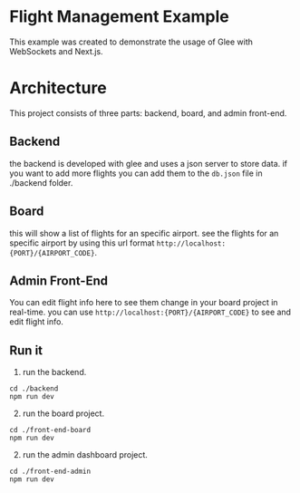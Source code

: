 # Flight Management Example

This example was created to demonstrate the usage of Glee with WebSockets and Next.js.

# Architecture

This project consists of three parts: backend, board, and admin front-end.
## Backend
the backend is developed with glee and uses a json server to store data. if you want to add more flights you can add them to the `db.json` file in ./backend folder.

## Board
this will show a list of flights for an specific airport. see the flights for an specific airport by using this url format `http://localhost:{PORT}/{AIRPORT_CODE}`.
## Admin Front-End
You can edit flight info here to see them change in your board project in real-time. you can use `http://localhost:{PORT}/{AIRPORT_CODE}` to see and edit flight info.

## Run it

1) run the backend.

```
cd ./backend
npm run dev
```
2) run the board project.

```
cd ./front-end-board
npm run dev
```
2) run the admin dashboard project.

```
cd ./front-end-admin
npm run dev
```